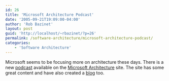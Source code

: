 ```yaml
---
id: 26
title: 'Microsoft Architecture Podcast'
date: '2005-09-21T19:09:00-04:00'
author: 'Rob Bazinet'
layout: post
guid: 'http://localhost/~rbazinet/?p=26'
permalink: /software-architecture/microsoft-architecture-podcast/
categories:
    - 'Software Architecture'
---
```


Microsoft seems to be focusing more on architecture these days. There is a new [podcast](http://www.microsoft.com/architecture/default.aspx?pid=share.podcast&abver=E9A00024-3DC1-4B6A-BC20-22716E4D2FEA) available on the [Microsoft Architecture](http://www.microsoft.com/architecture/default.aspx?pid=share.welcome&abver=E9A00024-3DC1-4B6A-BC20-22716E4D2FEA) site. The site has some great content and have also created a [blog](http://www.microsoft.com/architecture/aggregate.aspx?pid=share.read&abver=) too.